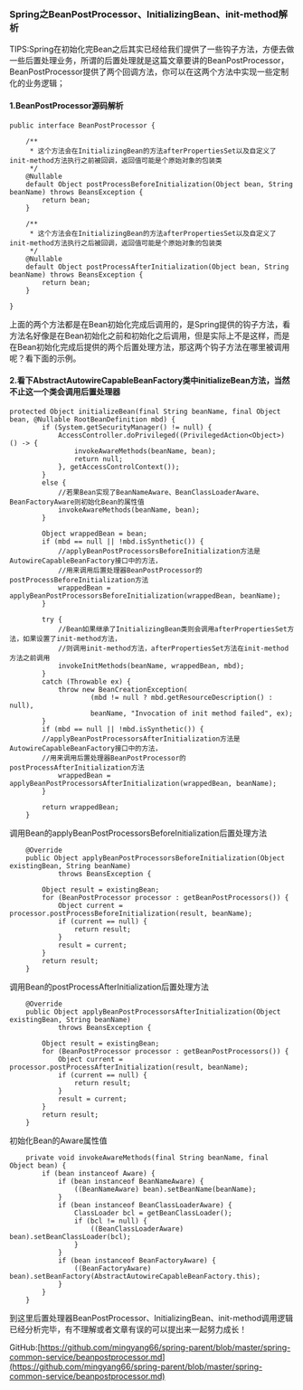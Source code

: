 ### Spring之BeanPostProcessor、InitializingBean、init-method解析

TIPS:Spring在初始化完Bean之后其实已经给我们提供了一些钩子方法，方便去做一些后置处理业务，所谓的后置处理就是这篇文章要讲的BeanPostProcessor，
BeanPostProcessor提供了两个回调方法，你可以在这两个方法中实现一些定制化的业务逻辑；

#### 1.BeanPostProcessor源码解析

```
public interface BeanPostProcessor {

	/**
	 * 这个方法会在InitializingBean的方法afterPropertiesSet以及自定义了 init-method方法执行之前被回调，返回值可能是个原始对象的包装类
	 */
	@Nullable
	default Object postProcessBeforeInitialization(Object bean, String beanName) throws BeansException {
		return bean;
	}

	/**
	 * 这个方法会在InitializingBean的方法afterPropertiesSet以及自定义了 init-method方法执行之后被回调，返回值可能是个原始对象的包装类
	 */
	@Nullable
	default Object postProcessAfterInitialization(Object bean, String beanName) throws BeansException {
		return bean;
	}

}
```

上面的两个方法都是在Bean初始化完成后调用的，是Spring提供的钩子方法，看方法名好像是在Bean初始化之前和初始化之后调用，但是实际上不是这样，而是
在Bean初始化完成后提供的两个后置处理方法，那这两个钩子方法在哪里被调用呢？看下面的示例。

#### 2.看下AbstractAutowireCapableBeanFactory类中initializeBean方法，当然不止这一个类会调用后置处理器

```
protected Object initializeBean(final String beanName, final Object bean, @Nullable RootBeanDefinition mbd) {
		if (System.getSecurityManager() != null) {
			AccessController.doPrivileged((PrivilegedAction<Object>) () -> {
				invokeAwareMethods(beanName, bean);
				return null;
			}, getAccessControlContext());
		}
		else {
		    //若果Bean实现了BeanNameAware、BeanClassLoaderAware、BeanFactoryAware则初始化Bean的属性值
			invokeAwareMethods(beanName, bean);
		}

		Object wrappedBean = bean;
		if (mbd == null || !mbd.isSynthetic()) {
		    //applyBeanPostProcessorsBeforeInitialization方法是AutowireCapableBeanFactory接口中的方法，
		    //用来调用后置处理器BeanPostProcessor的postProcessBeforeInitialization方法
			wrappedBean = applyBeanPostProcessorsBeforeInitialization(wrappedBean, beanName);
		}

		try {
		    //Bean如果继承了InitializingBean类则会调用afterPropertiesSet方法，如果设置了init-method方法，
		    //则调用init-method方法，afterPropertiesSet方法在init-method方法之前调用
			invokeInitMethods(beanName, wrappedBean, mbd);
		}
		catch (Throwable ex) {
			throw new BeanCreationException(
					(mbd != null ? mbd.getResourceDescription() : null),
					beanName, "Invocation of init method failed", ex);
		}
		if (mbd == null || !mbd.isSynthetic()) {
		//applyBeanPostProcessorsAfterInitialization方法是AutowireCapableBeanFactory接口中的方法，
		//用来调用后置处理器BeanPostProcessor的postProcessAfterInitialization方法
			wrappedBean = applyBeanPostProcessorsAfterInitialization(wrappedBean, beanName);
		}

		return wrappedBean;
	}
```

调用Bean的applyBeanPostProcessorsBeforeInitialization后置处理方法

```
	@Override
	public Object applyBeanPostProcessorsBeforeInitialization(Object existingBean, String beanName)
			throws BeansException {

		Object result = existingBean;
		for (BeanPostProcessor processor : getBeanPostProcessors()) {
			Object current = processor.postProcessBeforeInitialization(result, beanName);
			if (current == null) {
				return result;
			}
			result = current;
		}
		return result;
	}
```

调用Bean的postProcessAfterInitialization后置处理方法

```
	@Override
	public Object applyBeanPostProcessorsAfterInitialization(Object existingBean, String beanName)
			throws BeansException {

		Object result = existingBean;
		for (BeanPostProcessor processor : getBeanPostProcessors()) {
			Object current = processor.postProcessAfterInitialization(result, beanName);
			if (current == null) {
				return result;
			}
			result = current;
		}
		return result;
	}
```

初始化Bean的Aware属性值

```
	private void invokeAwareMethods(final String beanName, final Object bean) {
		if (bean instanceof Aware) {
			if (bean instanceof BeanNameAware) {
				((BeanNameAware) bean).setBeanName(beanName);
			}
			if (bean instanceof BeanClassLoaderAware) {
				ClassLoader bcl = getBeanClassLoader();
				if (bcl != null) {
					((BeanClassLoaderAware) bean).setBeanClassLoader(bcl);
				}
			}
			if (bean instanceof BeanFactoryAware) {
				((BeanFactoryAware) bean).setBeanFactory(AbstractAutowireCapableBeanFactory.this);
			}
		}
	}
```

到这里后置处理器BeanPostProcessor、InitializingBean、init-method调用逻辑已经分析完毕，有不理解或者文章有误的可以提出来一起努力成长！

GitHub:[https://github.com/mingyang66/spring-parent/blob/master/spring-common-service/beanpostprocessor.md](https://github.com/mingyang66/spring-parent/blob/master/spring-common-service/beanpostprocessor.md)